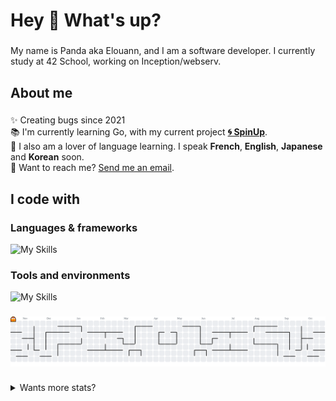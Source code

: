 <h1 align="left">Hey 🌺 What's up?</h1>

###

<p align="left">My name is Panda aka Elouann, and I am a software developer. I currently study at 42 School, working on Inception/webserv.</p>

###

<h2 align="left">About me</h2>

###

<p align="left">
  ✨ Creating bugs since 2021<br>📚 I'm currently learning Go, with my current project <a href="https://github.com/SpinUp-CLI"><strong>🌀 SpinUp</strong></a>.<br>
  🎲 I also am a lover of language learning. I speak <strong>French</strong>, <strong>English</strong>, <strong>Japanese</strong> and <strong>Korean</strong> soon.<br>
  📩 Want to reach me? <a href="mailto:elouannhosta.pro@gmail.com">Send me an email</a>.</p>

###

<h2 align="left">I code with</h2>

<h3 align="left">Languages & frameworks</h3>

![My Skills](https://skillicons.dev/icons?i=flask,vuejs,nuxt,go,docker,cpp,c,bash,ts,js,scss,python,rust&theme=dark&perline=15)

<h3 align="left">Tools and environments</h3>

![My Skills](https://skillicons.dev/icons?i=neovim,vscode,vim,linux,apple,git,github,gitlab&theme=dark&perline=15)

###

<picture>
  <source media="(prefers-color-scheme: dark)" srcset="https://raw.githubusercontent.com/panda2742/panda2742/output/pacman-contribution-graph-dark.svg">
  <source media="(prefers-color-scheme: light)" srcset="https://raw.githubusercontent.com/panda2742/panda2742/output/pacman-contribution-graph.svg">
  <img alt="pacman contribution graph" src="https://raw.githubusercontent.com/panda2742/panda2742/output/pacman-contribution-graph.svg">
</picture>

###

<details>
  <summary>Wants more stats?</summary>

  <!--START_SECTION:waka-->
![Code Time](http://img.shields.io/badge/Code%20Time-2%2C780%20hrs%2017%20mins-blue)

**🐱 My GitHub Data** 

> 📦 25.0 kB Used in GitHub's Storage 
 > 
> 🏆 962 Contributions in the Year 2025
 > 
> 💼 Opted to Hire
 > 
> 📜 23 Public Repositories 
 > 
> 🔑 9 Private Repositories 
 > 
**I'm an Early 🐤** 

```text
🌞 Morning                318 commits         █████░░░░░░░░░░░░░░░░░░░░   18.95 % 
🌆 Daytime                918 commits         ██████████████░░░░░░░░░░░   54.71 % 
🌃 Evening                399 commits         ██████░░░░░░░░░░░░░░░░░░░   23.78 % 
🌙 Night                  43 commits          █░░░░░░░░░░░░░░░░░░░░░░░░   02.56 % 
```
📅 **I'm Most Productive on Wednesday** 

```text
Monday                   259 commits         ████░░░░░░░░░░░░░░░░░░░░░   15.44 % 
Tuesday                  288 commits         ████░░░░░░░░░░░░░░░░░░░░░   17.16 % 
Wednesday                343 commits         █████░░░░░░░░░░░░░░░░░░░░   20.44 % 
Thursday                 263 commits         ████░░░░░░░░░░░░░░░░░░░░░   15.67 % 
Friday                   286 commits         ████░░░░░░░░░░░░░░░░░░░░░   17.04 % 
Saturday                 146 commits         ██░░░░░░░░░░░░░░░░░░░░░░░   08.70 % 
Sunday                   93 commits          █░░░░░░░░░░░░░░░░░░░░░░░░   05.54 % 
```


📊 **This Week I Spent My Time On** 

```text
💬 Programming Languages: 
Go                       14 hrs 24 mins      ██████████████████░░░░░░░   72.26 % 
Other                    1 hr 32 mins        ██░░░░░░░░░░░░░░░░░░░░░░░   07.69 % 
Makefile                 1 hr 26 mins        ██░░░░░░░░░░░░░░░░░░░░░░░   07.21 % 
Image (svg)              1 hr 21 mins        ██░░░░░░░░░░░░░░░░░░░░░░░   06.78 % 
JSON                     34 mins             █░░░░░░░░░░░░░░░░░░░░░░░░   02.84 % 

🐱‍💻 Projects: 
SpinUp                   16 hrs 28 mins      █████████████████████░░░░   82.61 % 
go-template              1 hr 45 mins        ██░░░░░░░░░░░░░░░░░░░░░░░   08.81 % 
42-Inception             1 hr 22 mins        ██░░░░░░░░░░░░░░░░░░░░░░░   06.87 % 
vue-template             13 mins             ░░░░░░░░░░░░░░░░░░░░░░░░░   01.11 % 
gros-caca-qui-pue-front  4 mins              ░░░░░░░░░░░░░░░░░░░░░░░░░   00.38 % 

💻 Operating System: 
Linux                    11 hrs 42 mins      ███████████████░░░░░░░░░░   58.75 % 
Mac                      8 hrs 13 mins       ██████████░░░░░░░░░░░░░░░   41.25 % 
```


<!--END_SECTION:waka-->
</details>
